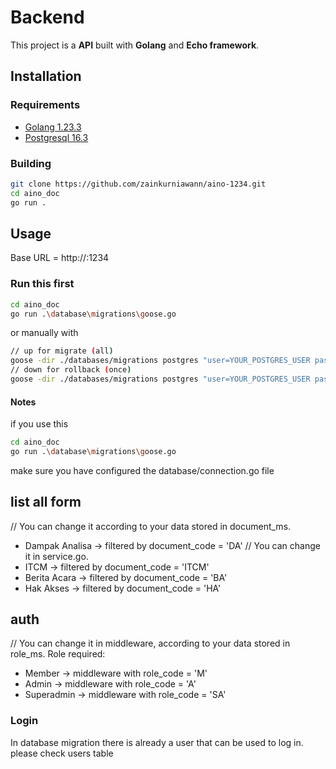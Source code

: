 # Backend

This project is a **API** built with **Golang** and **Echo framework**.

## Installation

### Requirements  
- [Golang 1.23.3](https://go.dev/doc/install)  
- [Postgresql 16.3](https://www.postgresql.org/download/)  

### Building  
```sh
git clone https://github.com/zainkurniawann/aino-1234.git
cd aino_doc
go run .
```

## Usage
Base URL = http://:1234

### Run this first
```sh
cd aino_doc
go run .\database\migrations\goose.go
```
or manually with
```sh
// up for migrate (all)
goose -dir ./databases/migrations postgres "user=YOUR_POSTGRES_USER password=YOUR_POSTGRES_PASSWORD dbname=YOUR_POSTGRES_DB sslmode=disable" up
// down for rollback (once)
goose -dir ./databases/migrations postgres "user=YOUR_POSTGRES_USER password=YOUR_POSTGRES_PASSWORD dbname=YOUR_POSTGRES_DB sslmode=disable" down
```
#### Notes
if you use this
```sh
cd aino_doc
go run .\database\migrations\goose.go
```
make sure you have configured the database/connection.go file

## list all form
// You can change it according to your data stored in document_ms.
- Dampak Analisa -> filtered by document_code = 'DA' // You can change it in service.go.
- ITCM -> filtered by document_code = 'ITCM'
- Berita Acara -> filtered by document_code = 'BA'
- Hak Akses -> filtered by document_code = 'HA'

## auth
// You can change it in middleware, according to your data stored in role_ms.
Role required:
- Member -> middleware with role_code = 'M' 
- Admin -> middleware with role_code = 'A'
- Superadmin -> middleware with role_code = 'SA'

### Login
In database migration there is already a user that can be used to log in. please check users table